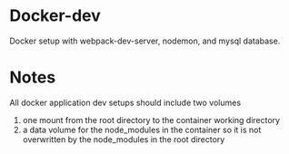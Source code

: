 # Docker-dev
Docker setup with webpack-dev-server, nodemon, and mysql database.

# Notes
All docker application dev setups should include two volumes
1) one mount from the root directory to the container working directory
2) a data volume for the node_modules in the container so it is not overwritten by the node_modules in the root directory
